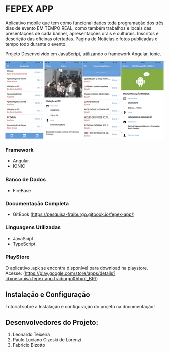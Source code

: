 # FEPEX APP

Aplicativo mobile que tem como funcionalidades toda programação dos três dias de evento EM TEMPO REAL, como também trabalhos e locais das presentações de cada banner, apresentações orais e culturais. Inscritos e descrição das oficinas ofertadas. Pagina de Noticias e fotos publicadas o tempo todo durante o evento. 

 Projeto Desenvolvido em JavaScript, utilizando o framework Angular, ionic.

 ![](/img_readme/todas_telas.jpg)

### Framework

* Angular
* IONIC

### Banco de Dados 

* FireBase

### Documentação Completa

* GitBook (<https://pesquisa-fraiburgo.gitbook.io/fepex-app/>)


### Linguagens Utilizadas

* JavaScipt
* TypeScript

### PlayStore

O aplicativo .apk se encontra disponível para download na playstore. Acesse: (<https://play.google.com/store/apps/details?id=pesquisa.fepex.app.fraiburgo&hl=pt_BR/>)


## Instalação e Configuração
Tutorial sobre a Instalação e configuração do projeto na documentação! 

## Desenvolvedores do Projeto:

1. Leonardo Teixeira
2. Paulo Luciano Cizeski de Lorenzi
3. Fabricio Bizotto

